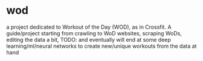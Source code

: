 # wod
a project dedicated to Workout of the Day (WOD), as in Crossfit.
A guide/project starting from crawling to WoD websites, scraping WoDs, editing the data a bit, 
TODO: and eventually will end at some deep learning/ml/neural networks to create new/unique workouts from the data at hand
